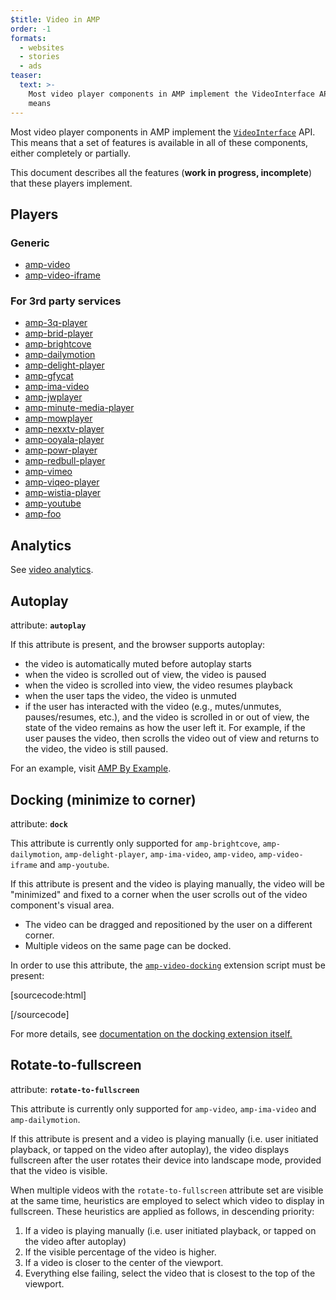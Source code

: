 ```yaml
---
$title: Video in AMP
order: -1
formats:
  - websites
  - stories
  - ads
teaser:
  text: >-
    Most video player components in AMP implement the VideoInterface API. This
    means
---
```


<!--
This file is imported from https://github.com/ampproject/amphtml/blob/master/spec/amp-video-interface.md.
Please do not change this file.
If you have found a bug or an issue please
have a look and request a pull request there.
-->



Most video player components in AMP implement the [`VideoInterface`](https://github.com/ampproject/amphtml/blob/main/src/video-interface.js) API. This means
that a set of features is available in all of these components, either completely
or partially.

This document describes all the features (**work in progress, incomplete**) that
these players implement.

## Players <a name="players"></a>

### Generic <a name="generic"></a>

-   [amp-video](https://amp.dev/documentation/components/amp-video)
-   [amp-video-iframe](https://amp.dev/documentation/components/amp-video-iframe)

### For 3rd party services <a name="for-3rd-party-services"></a>

<!--
  The following list is generated automatically:

    amp check-video-interface-list --fix

  Link check disabled to allow new extensions added in a pull request.
-->

<!-- markdown-link-check-disable -->

-   [amp-3q-player](https://amp.dev/documentation/components/amp-3q-player)
-   [amp-brid-player](https://amp.dev/documentation/components/amp-brid-player)
-   [amp-brightcove](https://amp.dev/documentation/components/amp-brightcove)
-   [amp-dailymotion](https://amp.dev/documentation/components/amp-dailymotion)
-   [amp-delight-player](https://amp.dev/documentation/components/amp-delight-player)
-   [amp-gfycat](https://amp.dev/documentation/components/amp-gfycat)
-   [amp-ima-video](https://amp.dev/documentation/components/amp-ima-video)
-   [amp-jwplayer](https://amp.dev/documentation/components/amp-jwplayer)
-   [amp-minute-media-player](https://amp.dev/documentation/components/amp-minute-media-player)
-   [amp-mowplayer](https://amp.dev/documentation/components/amp-mowplayer)
-   [amp-nexxtv-player](https://amp.dev/documentation/components/amp-nexxtv-player)
-   [amp-ooyala-player](https://amp.dev/documentation/components/amp-ooyala-player)
-   [amp-powr-player](https://amp.dev/documentation/components/amp-powr-player)
-   [amp-redbull-player](https://amp.dev/documentation/components/amp-redbull-player)
-   [amp-vimeo](https://amp.dev/documentation/components/amp-vimeo)
-   [amp-viqeo-player](https://amp.dev/documentation/components/amp-viqeo-player)
-   [amp-wistia-player](https://amp.dev/documentation/components/amp-wistia-player)
-   [amp-youtube](https://amp.dev/documentation/components/amp-youtube)
-   [amp-foo](https://amp.dev/documentation/components/amp-foo)

<!-- markdown-link-check-enable -->

<a id="analytics"></a>

## Analytics <a name="analytics"></a>

See [video analytics](https://github.com/ampproject/amphtml/blob/main/extensions/amp-analytics/amp-video-analytics.md).

<a id="autoplay"></a>

## Autoplay <a name="autoplay"></a>

attribute: **`autoplay`**

If this attribute is present, and the browser supports autoplay:

-   the video is automatically muted before autoplay starts
-   when the video is scrolled out of view, the video is paused
-   when the video is scrolled into view, the video resumes playback
-   when the user taps the video, the video is unmuted
-   if the user has interacted with the video (e.g., mutes/unmutes, pauses/resumes, etc.), and the video is scrolled in or out of view, the state of the video remains as how the user left it. For example, if the user pauses the video, then scrolls the video out of view and returns to the video, the video is still paused.

For an example, visit [AMP By Example](https://amp.dev/documentation/examples/components/amp-video/#autoplay).

<a id="docking"></a>

## Docking (minimize to corner) <a name="docking-minimize-to-corner"></a>

attribute: **`dock`**

This attribute is currently only supported for `amp-brightcove`, `amp-dailymotion`, `amp-delight-player`, `amp-ima-video`, `amp-video`, `amp-video-iframe` and `amp-youtube`.

If this attribute is present and the video is playing manually, the video will
be "minimized" and fixed to a corner when the user scrolls out of the video
component's visual area.

-   The video can be dragged and repositioned by the user on a different corner.
-   Multiple videos on the same page can be docked.

In order to use this attribute, the [`amp-video-docking`](https://amp.dev/documentation/components/amp-video-docking)
extension script must be present:

[sourcecode:html]
<script
  async
  custom-element="amp-video-docking"
  src="https://cdn.ampproject.org/v0/amp-video-docking-0.1.js"
></script>
[/sourcecode]

For more details, see [documentation on the docking extension itself.](https://amp.dev/documentation/components/amp-video-docking)

<a id="rotate-to-fullscreen"></a>

## Rotate-to-fullscreen <a name="rotate-to-fullscreen"></a>

attribute: **`rotate-to-fullscreen`**

This attribute is currently only supported for `amp-video`, `amp-ima-video` and `amp-dailymotion`.

If this attribute is present and a video is playing manually (i.e. user initiated playback, or tapped on the video after autoplay), the video displays fullscreen after the user rotates their device into landscape mode, provided that the video is visible.

When multiple videos with the `rotate-to-fullscreen` attribute set are visible
at the same time, heuristics are employed to select which video to display in
fullscreen. These heuristics are applied as follows, in descending priority:

1. If a video is playing manually (i.e. user initiated playback, or tapped on the video after autoplay)
2. If the visible percentage of the video is higher.
3. If a video is closer to the center of the viewport.
4. Everything else failing, select the video that is closest to the top of the
   viewport.